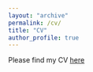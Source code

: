 ```yaml
---
layout: "archive"
permalink: /cv/
title: "CV"
author_profile: true
---
```


Please find my CV [here](https://github.com/chenxuecon/chenxuecon.github.io/blob/main/files/CV_SEU.pdf)

